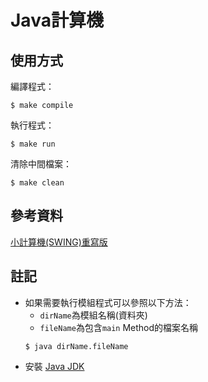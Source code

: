 # Java計算機

## 使用方式

編譯程式：
```shell
$ make compile
```

執行程式：
```shell
$ make run
```

清除中間檔案：
```shell
$ make clean
```
## 參考資料
[小計算機(SWING)重寫版](https://blog.xuite.net/ray00000test/blog/27838205)

## 註記
- 如果需要執行模組程式可以參照以下方法：
  - `dirName`為模組名稱(資料夾)
  - `fileName`為包含`main` Method的檔案名稱
  ```shell
  $ java dirName.fileName
  ```
- 安裝 [Java JDK](https://www.oracle.com/java/technologies/downloads/#jdk18-windows)